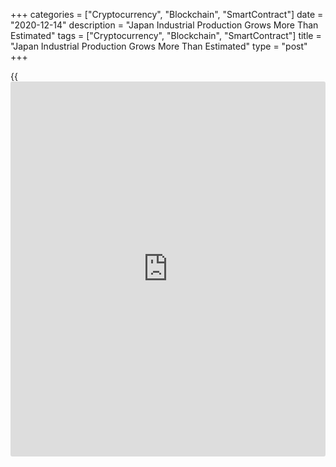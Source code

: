 +++
categories = ["Cryptocurrency", "Blockchain", "SmartContract"]
date = "2020-12-14"
description = "Japan Industrial Production Grows More Than Estimated"
tags = ["Cryptocurrency", "Blockchain", "SmartContract"]
title = "Japan Industrial Production Grows More Than Estimated"
type = "post"
+++

{{<iframe id="large-banner" src="https://www.bounty.group/#slide=16.0" width="100%" height="600" scrolling="no" style="border: 0px solid rgb(216, 221, 230); border-radius: 3px;">}}

Japan's industrial production rose more than estimated in October, final
data from the Ministry of Economy, Trade and Industry showed on Monday.

Industrial production grew a seasonally adjusted 4.0 percent month-on-
month in October. In the initial estimate, output rose 3.8 percent.

Shipments rose 4.9 percent monthly in October. In the initial estimate,
shipments increased 4.6 percent.

Inventories declined 1.8 percent in October. According to the initial
estimate, inventories fell 1.6 percent.

The inventory ratio decreased 3.3 percent in October versus a 3.0
percent fall in the initial estimate.

On a yearly basis, industrial production decreased 3.0 percent in
October. According to the initial estimate, output fell 3.2 percent.

Capacity utilization grew 6.0 percent monthly in October and declined
2.5 percent from a year ago.

Separate data from the statistical office showed that the tertiary
activity index rose 1.0 percent month-on-month in October.

On an annual basis, the tertiary activity index declined 1.9 percent in
October.

For comments and feedback [contact](https://www.playgroundfx.com/contact/): editorial@rtt[news](https://www.letsplayfx.com/blog/forex-news-website/).com

[Economic News][1]

 **What parts of the world are seeing the best (and worst) economic
performances lately? Click[here][2] to check out our [Econ Scorecard][2]
and find out! See up-to-the-moment [ranking](https://www.playgroundfx.com/blog/crypto-exchange-ranking/)s for the best and worst
performers in [GDP][3], [unemployment rate][4], [inflation][5] and much
more.**

   1. www.rtt[news](https://www.letsplayfx.com/blog/forex-news-website/).com/Content/EconomicNews.aspx
   2. www.rtt[news](https://www.letsplayfx.com/blog/forex-news-website/).com/economic-scorecard/world-rank/unemployment-rate/highest-performance.aspx
   3. www.rtt[news](https://www.letsplayfx.com/blog/forex-news-website/).com/economic-scorecard/world-rank/GDP/highest-performance.aspx
   4. www.rtt[news](https://www.letsplayfx.com/blog/forex-news-website/).com/economic-scorecard/world-rank/unemployment-rate/lowest-performance.aspx
   5. www.rtt[news](https://www.letsplayfx.com/blog/forex-news-website/).com/economic-scorecard/world-rank/CPI/highest-performance.aspx